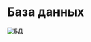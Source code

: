 # База данных

![БД](https://user-images.githubusercontent.com/101638603/221359581-72c06c50-9563-49a9-8774-5ad45d2b63d1.png)
